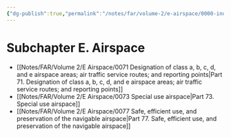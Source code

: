 ```yaml
---
{"dg-publish":true,"permalink":"/notes/far/volume-2/e-airspace/0000-index/","title":"0000 Index"}
---
```



# Subchapter E. Airspace

- [[Notes/FAR/Volume 2/E Airspace/0071 Designation of class a, b, c, d, and e airspace areas; air traffic service routes; and reporting points\|Part 71. Designation of class a, b, c, d, and e airspace areas; air traffic service routes; and reporting points]]
- [[Notes/FAR/Volume 2/E Airspace/0073 Special use airspace\|Part 73. Special use airspace]]
- [[Notes/FAR/Volume 2/E Airspace/0077 Safe, efficient use, and preservation of the navigable airspace\|Part 77. Safe, efficient use, and preservation of the navigable airspace]]